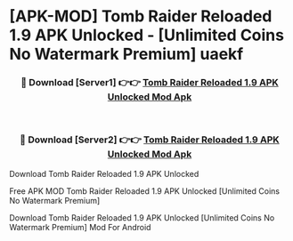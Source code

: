 # [APK-MOD] Tomb Raider Reloaded 1.9 APK Unlocked - [Unlimited Coins No Watermark Premium] uaekf



<div align="center">
<h3>🔴 Download [Server1] 👉👉 <a href="https://momento.my/?title=Tomb_Raider_Reloaded_1.9_APK_Unlocked">Tomb Raider Reloaded 1.9 APK Unlocked Mod Apk</a></h3><br>

<h3>🔴 Download [Server2] 👉👉 <a href="https://momento.my/?title=Tomb_Raider_Reloaded_1.9_APK_Unlocked">Tomb Raider Reloaded 1.9 APK Unlocked Mod Apk</a></h3>
</div>



Download Tomb Raider Reloaded 1.9 APK Unlocked 

Free APK MOD Tomb Raider Reloaded 1.9 APK Unlocked [Unlimited Coins No Watermark Premium]

Download Tomb Raider Reloaded 1.9 APK Unlocked [Unlimited Coins No Watermark Premium] Mod For Android
